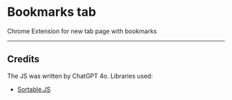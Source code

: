 # Bookmarks tab

Chrome Extension for new tab page with bookmarks

---

## Credits
The JS was written by ChatGPT 4o. 
Libraries used: 
- [Sortable.JS](https://github.com/SortableJS/Sortable)
